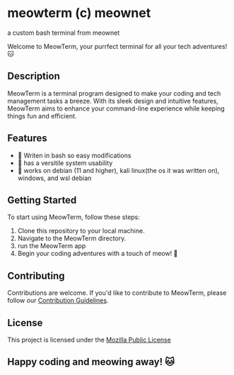 # meowterm (c) meownet
a custom bash terminal from meownet

Welcome to MeowTerm, your purrfect terminal for all your tech adventures! 🐱

## Description

MeowTerm is a terminal program designed to make your coding and tech management tasks a breeze. With its sleek design and intuitive features, MeowTerm aims to enhance your command-line experience while keeping things fun and efficient.

## Features


- 🐾 Writen in bash so easy modifications
- 🐾 has a versitile system usability
- 🐾 works on debian (11 and higher), kali linux(the os it was written on), windows, and wsl debian

## Getting Started

To start using MeowTerm, follow these steps:

1. Clone this repository to your local machine.
2. Navigate to the MeowTerm directory.
3. run the MeowTerm app
4. Begin your coding adventures with a touch of meow! 🐾

## Contributing

Contributions are welcome. If you'd like to contribute to MeowTerm, please follow our [Contribution Guidelines](CONTRIBUTING.md).

## License

This project is licensed under the [Mozilla Public License](LICENSE)

## Happy coding and meowing away! 🐱

